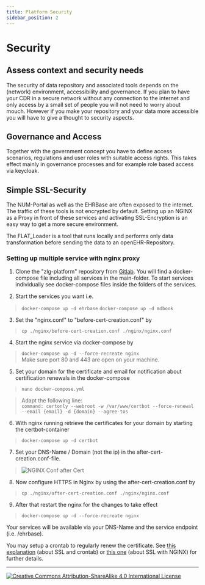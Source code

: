 ```yaml
---
title: Platform Security
sidebar_position: 2
---
```


# Security

## Assess context and security needs
The security of data repository and associated tools depends on the (network) environment, accessibility and governance. If you plan to have your CDR in a secure network without any connection to the internet and only access by a small set of people you will not need to worry about mouch. However if you make your repository and your data more accessible you will have to give a thought to security aspects.

## Governance and Access
Together with the government concept you have to define access scenarios, regulations and user roles with suitable access rights. This takes effect mainly in governance processes and for example role based access via keycloak.

## Simple SSL-Security
The NUM-Portal as well as the EHRBase are often exposed to the internet. The traffic of these tools is not encrypted by default. Setting up an NGINX as a Proxy in front of these services and activating SSL-Encryption is an easy way to get a more secure environment.

The FLAT_Loader is a tool that runs locally and performs only data transformation before sending the data to an openEHR-Repository.

### Setting up multiple service with nginx proxy
1. Clone the "zlg-platform" repository from [Gitlab](https://gitlab.gwdg.de/medinf/ivf/zukunftslabor-gesundheit/zlg-platform). You will find a docker-compose file including all services in the main-folder. To start services individually see docker-compose files inside the folders of the services.

2. Start the services you want i.e.
> `docker-compose up -d ehrbase`
> `docker-compose up -d mdbook`

3. Set the "nginx.conf" to "before-cert-creation.conf" by  
> `cp ./nginx/before-cert-creation.conf ./nginx/nginx.conf`

4. Start the nginx service via docker-compose by  
> `docker-compose up -d --force-recreate nginx`  
Make sure port 80 and 443 are open on your machine.

5. Set your domain for the certificate and email for notification about certification renewals in the docker-compose
> `nano docker-compose.yml`

> Adapt the following line:  
> `command: certonly --webroot -w /var/www/certbot --force-renewal --email {email} -d {domain} --agree-tos`

6. With nginx running retrieve the certificates for your domain by starting the certbot-container  
> `docker-compose up -d certbot`

7. Set your DNS-Name / Domain (not the ip) in the after-cert-creation.conf-file. 
> ![NGINX Conf after Cert](/img/nginx-conf-after-cert.jpg)

8. Now configure HTTPS in Nginx by using the after-cert-creation.conf by
> `cp ./nginx/after-cert-creation.conf ./nginx/nginx.conf`

9. After that restart the nginx for the changes to take effect
> `docker-compose up -d --force-recreate nginx`

Your services will be available via your DNS-Name and the service endpoint (i.e. /ehrbase).

You may setup a crontab to regularly renew the certificate. See [this explanation](https://www.programonaut.com/setup-ssl-with-docker-nginx-and-lets-encrypt/) (about SSL and crontab) or [this one](https://mindsers.blog/post/https-using-nginx-certbot-docker/) (about SSL with NGINX) for further details.


---
[![Creative Commons Attribution-ShareAlike 4.0 International License](https://i.creativecommons.org/l/by-sa/4.0/88x31.png "Creative Commons Attribution-ShareAlike 4.0 International License")](http://creativecommons.org/licenses/by-sa/4.0/)